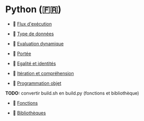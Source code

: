 # Python (🇫🇷)

 - 📖 [Flux d'exécution](https://boisgera.github.io/python-fr/cours/flux-d-exécution/index.html)

 - 📖 [Type de données](https://boisgera.github.io/python-fr/cours/type-de-données/index.html)

 - 📖 [Evaluation dynamique](https://boisgera.github.io/python-fr/cours/évaluation-dynamique/index.html)

 - 📖 [Portée](https://boisgera.github.io/python-fr/cours/portée/index.html)

 - 📖 [Egalité et identités](https://boisgera.github.io/python-fr/cours/égalité-et-identité/index.html)
 
 - 📖 [Itération et compréhension](https://boisgera.github.io/python-fr/cours/itération-et-compréhension/index.html)

 - 📖 [Programmation objet](https://boisgera.github.io/python-fr/cours/programmation-objet/index.html)

 **TODO:** convertir build.sh en build.py (fonctions et bibliothèque)

 - 📖 [Fonctions](https://boisgera.github.io/python-fr/cours/fonctions/index.html)

 - 📖 [Bibliothèques](https://boisgera.github.io/python-fr/cours/bibliothèque/index.html)
